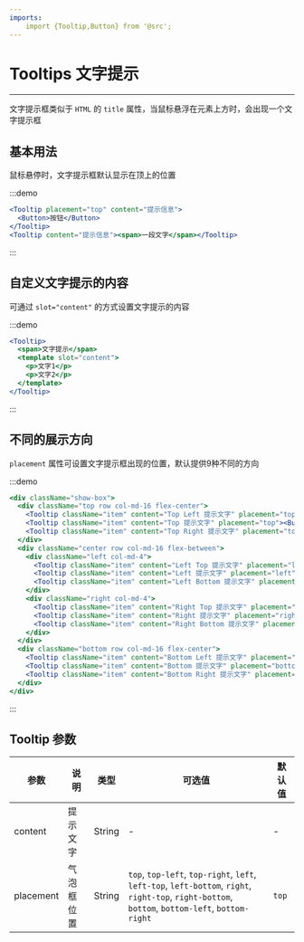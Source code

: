 ```yaml
---
imports:
    import {Tooltip,Button} from '@src';
---
```

# Tooltips 文字提示

----

文字提示框类似于 `HTML` 的 `title` 属性，当鼠标悬浮在元素上方时，会出现一个文字提示框

## 基本用法

鼠标悬停时，文字提示框默认显示在顶上的位置

:::demo
```jsx
<Tooltip placement="top" content="提示信息">
  <Button>按钮</Button>
</Tooltip>
<Tooltip content="提示信息"><span>一段文字</span></Tooltip>
```
:::

## 自定义文字提示的内容

可通过 `slot="content"` 的方式设置文字提示的内容

:::demo
```jsx
<Tooltip>
  <span>文字提示</span>
  <template slot="content">
    <p>文字1</p>
    <p>文字2</p>
  </template>
</Tooltip>
```
:::

## 不同的展示方向

`placement` 属性可设置文字提示框出现的位置，默认提供9种不同的方向

:::demo
```jsx
<div className="show-box">
  <div className="top row col-md-16 flex-center">
    <Tooltip className="item" content="Top Left 提示文字" placement="top-left"><Button>上左</Button></Tooltip>
    <Tooltip className="item" content="Top 提示文字" placement="top"><Button>上边</Button></Tooltip>
    <Tooltip className="item" content="Top Right 提示文字" placement="top-right"><Button>上右</Button></Tooltip>
  </div>
  <div className="center row col-md-16 flex-between">
    <div className="left col-md-4">
      <Tooltip className="item" content="Left Top 提示文字" placement="left-top"><Button>左上</Button></Tooltip>
      <Tooltip className="item" content="Left 提示文字" placement="left"><Button>左边</Button></Tooltip>
      <Tooltip className="item" content="Left Bottom 提示文字" placement="left-bottom"><Button>左下</Button></Tooltip>
    </div>
    <div className="right col-md-4">
      <Tooltip className="item" content="Right Top 提示文字" placement="right-top"><Button>右上</Button></Tooltip>
      <Tooltip className="item" content="Right 提示文字" placement="right"><Button>右边</Button></Tooltip>
      <Tooltip className="item" content="Right Bottom 提示文字" placement="right-bottom"><Button>右下</Button></Tooltip>
    </div>
  </div>
  <div className="bottom row col-md-16 flex-center">
    <Tooltip className="item" content="Bottom Left 提示文字" placement="bottom-left"><Button>下左</Button></Tooltip>
    <Tooltip className="item" content="Bottom 提示文字" placement="bottom"><Button>下边</Button></Tooltip>
    <Tooltip className="item" content="Bottom Right 提示文字" placement="bottom-right"><Button>下右</Button></Tooltip>
  </div>
</div>
```
:::

## Tooltip 参数

| 参数      | 说明          | 类型      | 可选值                           | 默认值  |
|---------- |-------------- |---------- |--------------------------------  |-------- |
| content | 提示文字 | String | - | - |
| placement | 气泡框位置 | String | `top`, `top-left`, `top-right`, `left`, `left-top`, `left-bottom`, `right`, `right-top`, `right-bottom`, `bottom`, `bottom-left`, `bottom-right` | `top` |


